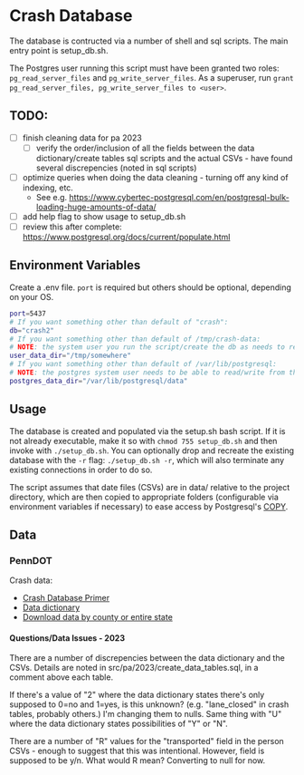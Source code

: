 # Crash Database

The database is contructed via a number of shell and sql scripts. The main entry point is setup_db.sh.

The Postgres user running this script must have been granted two roles: `pg_read_server_files` and `pg_write_server_files`. As a superuser, run `grant pg_read_server_files, pg_write_server_files to <user>`.

## TODO:

- [ ] finish cleaning data for pa 2023
  - [ ] verify the order/inclusion of all the fields between the data dictionary/create tables sql scripts and the actual CSVs - have found several discrepencies (noted in sql scripts)
- [ ] optimize queries when doing the data cleaning - turning off any kind of indexing, etc.
  - See e.g. <https://www.cybertec-postgresql.com/en/postgresql-bulk-loading-huge-amounts-of-data/> 
- [ ] add help flag to show usage to setup_db.sh
- [ ] review this after complete: <https://www.postgresql.org/docs/current/populate.html>

## Environment Variables

Create a .env file. `port` is required but others should be optional, depending on your OS.
```sh
port=5437
# If you want something other than default of "crash":
db="crash2"
# If you want something other than default of /tmp/crash-data:
# NOTE: the system user you run the script/create the db as needs to read/write from this directory.
user_data_dir="/tmp/somewhere"
# If you want something other than default of /var/lib/postgresql:
# NOTE: the postgres system user needs to be able to read/write from this directory.
postgres_data_dir="/var/lib/postgresql/data" 
```

## Usage

The database is created and populated via the setup.sh bash script. If it is not already executable, make it so with `chmod 755 setup_db.sh` and then invoke with `./setup_db.sh`. You can optionally drop and recreate the existing database with the `-r` flag: `./setup_db.sh -r`, which will also terminate any existing connections in order to do so.

The script assumes that date files (CSVs) are in data/ relative to the project directory, which are then copied to appropriate folders (configurable via environment variables if necessary) to ease access by Postgresql's <a href="https://www.postgresql.org/docs/17/sql-copy.html">COPY</a>.

## Data

### PennDOT

Crash data:
  - [Crash Database Primer](https://gis.penndot.gov/gishub/crashZip/OPEN%20DATA%20PORTAL%20Database%20Primer%2010-16.pdf)
  - [Data dictionary](https://gis.penndot.gov/gishub/crashZip/Open%20Data%20Portal%20Data%20Dictionary%20(07-24).pdf)
  - [Download data by county or entire state](https://pennshare.maps.arcgis.com/apps/webappviewer/index.html?id=8fdbf046e36e41649bbfd9d7dd7c7e7e)

#### Questions/Data Issues - 2023

There are a number of discrepencies between the data dictionary and the CSVs. Details are noted in src/pa/2023/create_data_tables.sql, in a comment above each table.

If there's a value of "2" where the data dictionary states there's only supposed to 0=no and 1=yes, is this unknown? (e.g. "lane_closed" in crash tables, probably others.) I'm changing them to nulls. Same thing with "U" where the data dictionary states possibilities of "Y" or "N". 

There are a number of "R" values for the "transported" field in the person CSVs - enough to suggest that this was intentional. However, field is supposed to be y/n. What would R mean? Converting to null for now.
